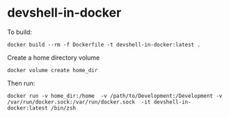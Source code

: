 # devshell-in-docker

To build:
```
docker build --rm -f Dockerfile -t devshell-in-docker:latest .
```

Create a home directory volume
```
docker volume create home_dir
```

Then run:
```
docker run -v home_dir:/home  -v /path/to/Development:/Development -v /var/run/docker.sock:/var/run/docker.sock  -it devshell-in-docker:latest /bin/zsh
```
